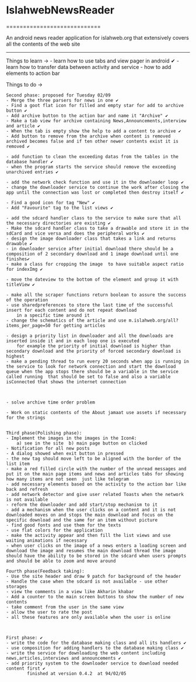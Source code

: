 # IslahwebNewsReader
============================

An android news reader application for islahweb.org that extensively covers all the contents of the web site

**********************************************
Things to learn ->
	- learn how to use tabs and view pager in android ✔
	- learn how to transfer data between activity and service
	- how to add elements to action bar

Things to do ->


	Second phase: proposed for Tuesday 02/09
	- Merge the three parsers for news in one ✔
	- Find a goot flat icon for filled and empty star for add to archive button ✔
	- Add archive button to the action bar and name it "Archive" ✔
	- Make a tab view for archive containing News,Announcements,interview and article ✔
	- When the tab is empty show the help to add a content to archive ✔
	- Add button to remove from the archive when content is removed archived becomes false and if ten other newer contents exist it is removed ✔

	- add function to clean the exceeding datas from the tables in the database handler ✔
	- when the program starts the service should remove the exceeding unarchived entries ✔

	- add the network check function and use it in the downloader loop ✔
	- change the downloader service to continue the work after closing the app until the connection was lost or completed then destroy itself ✔
	
	- Find a good icon for tag "New" ✔
	- Add "Favourite" tag to the list views ✔

	- add the sdcard handler class to the service to make sure that all the necessary directories are existing ✔
	- Make the sdcard handler class to take a drawable and store it in the sdCard and vice versa and does the peripheral works ✔
	- design the image downloader class that takes a link and returns drawable ✔
	- in downloader service after initial download there should be a composition of 2 secondary download and 1 image download until one finishes✔
	- make a class for cropping the image  to have suitable aspect ratio for indexImg ✔

	- move the dateview to the bottom of the element and group it with titleView ✔
	
	- make all the scraper functions return boolean to assure the success of the operation
	- use sharedpreferences to store the last time of the successful insert for each content and do not repeat download
		in a specific time around it
	- change the schematics of the article and use m.islahweb.org/all?items_per_page=50 for getting articles

	- design a priority list in downloader and all the downloads are inserted inside it and in each loop one is executed
		for example the priority of initial download is higher than secondary download and the priority of forced secondary download is highest
	- make a pending thread to run every 20 seconds when app is running in the service to look for network connection and start the download queue when the app stops there should be a variable in the service called running  that should be set to false and also a variable isConnected that shows the internet connection

	

	- solve archive time order problem

	- Work on static contents of the About jamaat use assets if necessary for the strings 


	Third phase(Polishing phase):
	- Implement the images in the images in the Icon4:
		a) see in the site  b) main page button on clicked
	- Notification for all new posts
	- A dialog showed when exit button in pressed
	- the new tag should move left to be aligned with the border of the list item
	- make a red filled circle with the number of the unread messages and put it on the main page items and news and articles tabs for showing how many items are not seen  just like telegram
	- add necessary elements based on the activity to the action bar like back and refresh
	- add network detector and give user related Toasts when the network is not available
	- reform the downloader and add start/stop mechanism to it
	- add a mechanism when the user clicks on a content and it is not downloaded moves on and stops the main download and focus on the specific download and the same for an item without picture
	- find good fonts and use them for the texts
	- use flat colors for the application
	- make the activity appear and then fill the list views and use waiting animations if necessary
	- when user clicks on the image of a news enters a loading screen and download the image and resumes the main download thread the image should have the ability to be stored in the sdcard when users prompts and should be able to zoom and move around

	Fourth phase(Feedback taking):
	- Use the site header and draw 9 patch for background of the header
	- Handle the case when the sdcard is not available - use other storages
	- view the comments in a view like Akharin khabar
	- Add a counter to the main screen buttons to show the number of new contents
	- take comment from the user in the same view
	- allow the user to rate the post
	- all these features are only available when the user is online

	

	First phase: ✔
	- write the code for the database making class and all its handlers ✔
	- use composition for adding handlers to the database making class ✔
	- write the service for downloading the web content including news,articles,interviews and announcements ✔
	- add priority system to the downloader service to download needed content first ✔
			finished at version 0.4.2  at 94/02/05

	
